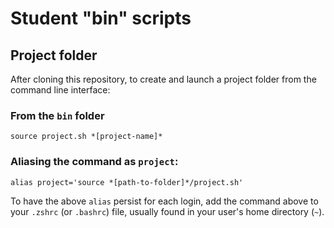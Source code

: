 # Student "bin" scripts

## Project folder

After cloning this repository, to create and launch a project folder from the command line interface:

### From the `bin` folder
```
source project.sh *[project-name]*
```

### Aliasing the command as `project`:
```
alias project='source *[path-to-folder]*/project.sh'
```

To have the above `alias` persist for each login, add the command above to your `.zshrc` (or `.bashrc`) file, usually found in your user's home directory (`~`).

